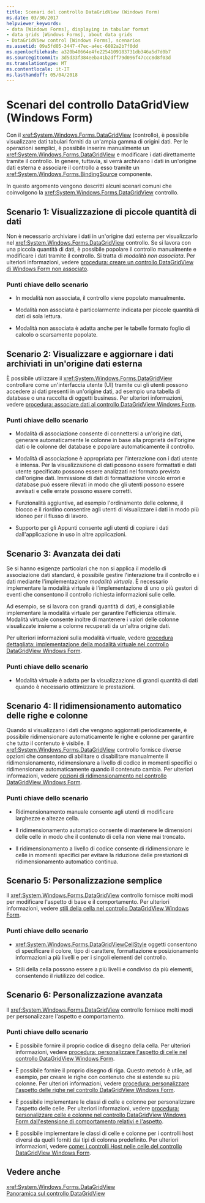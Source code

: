 ```yaml
---
title: Scenari del controllo DataGridView (Windows Form)
ms.date: 03/30/2017
helpviewer_keywords:
- data [Windows Forms], displaying in tabular format
- data grids [Windows Forms], about data grids
- DataGridView control [Windows Forms], scenarios
ms.assetid: 09a5fd05-3447-47ec-a4ec-6082a2b7f0dd
ms.openlocfilehash: a320b40664e4fe2254109183731db346a5d7d0b7
ms.sourcegitcommit: 3d5d33f384eeba41b2dff79d096f47ccc8d8f03d
ms.translationtype: MT
ms.contentlocale: it-IT
ms.lasthandoff: 05/04/2018
---
```

# <a name="datagridview-control-scenarios-windows-forms"></a>Scenari del controllo DataGridView (Windows Form)
Con il <xref:System.Windows.Forms.DataGridView> (controllo), è possibile visualizzare dati tabulari forniti da un'ampia gamma di origini dati. Per le operazioni semplici, è possibile inserire manualmente un <xref:System.Windows.Forms.DataGridView> e modificare i dati direttamente tramite il controllo. In genere, tuttavia, si verrà archiviano i dati in un'origine dati esterna e associare il controllo a esso tramite un <xref:System.Windows.Forms.BindingSource> componente.  
  
 In questo argomento vengono descritti alcuni scenari comuni che coinvolgono la <xref:System.Windows.Forms.DataGridView> controllo.  
  
## <a name="scenario-1-displaying-small-amounts-of-data"></a>Scenario 1: Visualizzazione di piccole quantità di dati  
 Non è necessario archiviare i dati in un'origine dati esterna per visualizzarlo nel <xref:System.Windows.Forms.DataGridView> controllo. Se si lavora con una piccola quantità di dati, è possibile popolare il controllo manualmente e modificare i dati tramite il controllo. Si tratta di *modalità non associata*. Per ulteriori informazioni, vedere [procedura: creare un controllo DataGridView di Windows Form non associato](../../../../docs/framework/winforms/controls/how-to-create-an-unbound-windows-forms-datagridview-control.md).  
  
### <a name="scenario-key-points"></a>Punti chiave dello scenario  
  
-   In modalità non associata, il controllo viene popolato manualmente.  
  
-   Modalità non associata è particolarmente indicata per piccole quantità di dati di sola lettura.  
  
-   Modalità non associata è adatta anche per le tabelle formato foglio di calcolo o scarsamente popolate.  
  
## <a name="scenario-2-viewing-and-updating-data-stored-in-an-external-data-source"></a>Scenario 2: Visualizzare e aggiornare i dati archiviati in un'origine dati esterna  
 È possibile utilizzare il <xref:System.Windows.Forms.DataGridView> controllare come un'interfaccia utente (UI) tramite cui gli utenti possono accedere ai dati presenti in un'origine dati, ad esempio una tabella di database o una raccolta di oggetti business. Per ulteriori informazioni, vedere [procedura: associare dati al controllo DataGridView Windows Form](../../../../docs/framework/winforms/controls/how-to-bind-data-to-the-windows-forms-datagridview-control.md).  
  
### <a name="scenario-key-points"></a>Punti chiave dello scenario  
  
-   Modalità di associazione consente di connettersi a un'origine dati, generare automaticamente le colonne in base alla proprietà dell'origine dati o le colonne del database e popolare automaticamente il controllo.  
  
-   Modalità di associazione è appropriata per l'interazione con i dati utente è intensa. Per la visualizzazione di dati possono essere formattati e dati utente specificato possono essere analizzati nel formato previsto dall'origine dati. Immissione di dati di formattazione vincolo errori e database può essere rilevati in modo che gli utenti possono essere avvisati e celle errate possono essere corretti.  
  
-   Funzionalità aggiuntive, ad esempio l'ordinamento delle colonne, il blocco e il riordino consentire agli utenti di visualizzare i dati in modo più idoneo per il flusso di lavoro.  
  
-   Supporto per gli Appunti consente agli utenti di copiare i dati dall'applicazione in uso in altre applicazioni.  
  
## <a name="scenario-3-advanced-data"></a>Scenario 3: Avanzata dei dati  
 Se si hanno esigenze particolari che non si applica il modello di associazione dati standard, è possibile gestire l'interazione tra il controllo e i dati mediante l'implementazione *modalità virtuale*. È necessario implementare la modalità virtuale è l'implementazione di uno o più gestori di eventi che consentono il controllo richiesta informazioni sulle celle.  
  
 Ad esempio, se si lavora con grandi quantità di dati, è consigliabile implementare la modalità virtuale per garantire l'efficienza ottimale. Modalità virtuale consente inoltre di mantenere i valori delle colonne visualizzate insieme a colonne recuperati da un'altra origine dati.  
  
 Per ulteriori informazioni sulla modalità virtuale, vedere [procedura dettagliata: implementazione della modalità virtuale nel controllo DataGridView Windows Form](../../../../docs/framework/winforms/controls/implementing-virtual-mode-wf-datagridview-control.md).  
  
### <a name="scenario-key-points"></a>Punti chiave dello scenario  
  
-   Modalità virtuale è adatta per la visualizzazione di grandi quantità di dati quando è necessario ottimizzare le prestazioni.  
  
## <a name="scenario-4-automatically-resizing-rows-and-columns"></a>Scenario 4: Il ridimensionamento automatico delle righe e colonne  
 Quando si visualizzano i dati che vengono aggiornati periodicamente, è possibile ridimensionare automaticamente le righe e colonne per garantire che tutto il contenuto è visibile. Il <xref:System.Windows.Forms.DataGridView> controllo fornisce diverse opzioni che consentono di abilitare o disabilitare manualmente il ridimensionamento, ridimensionare a livello di codice in momenti specifici o ridimensionare automaticamente quando il contenuto cambia. Per ulteriori informazioni, vedere [opzioni di ridimensionamento nel controllo DataGridView Windows Form](../../../../docs/framework/winforms/controls/sizing-options-in-the-windows-forms-datagridview-control.md).  
  
### <a name="scenario-key-points"></a>Punti chiave dello scenario  
  
-   Ridimensionamento manuale consente agli utenti di modificare larghezze e altezze cella.  
  
-   Il ridimensionamento automatico consente di mantenere le dimensioni delle celle in modo che il contenuto di cella non viene mai troncato.  
  
-   Il ridimensionamento a livello di codice consente di ridimensionare le celle in momenti specifici per evitare la riduzione delle prestazioni di ridimensionamento automatico continua.  
  
## <a name="scenario-5-simple-customization"></a>Scenario 5: Personalizzazione semplice  
 Il <xref:System.Windows.Forms.DataGridView> controllo fornisce molti modi per modificare l'aspetto di base e il comportamento. Per ulteriori informazioni, vedere [stili della cella nel controllo DataGridView Windows Form](../../../../docs/framework/winforms/controls/cell-styles-in-the-windows-forms-datagridview-control.md).  
  
### <a name="scenario-key-points"></a>Punti chiave dello scenario  
  
-   <xref:System.Windows.Forms.DataGridViewCellStyle> oggetti consentono di specificare il colore, tipo di carattere, formattazione e posizionamento informazioni a più livelli e per i singoli elementi del controllo.  
  
-   Stili della cella possono essere a più livelli e condiviso da più elementi, consentendo il riutilizzo del codice.  
  
## <a name="scenario-6-advanced-customization"></a>Scenario 6: Personalizzazione avanzata  
 Il <xref:System.Windows.Forms.DataGridView> controllo fornisce molti modi per personalizzare l'aspetto e comportamento.  
  
### <a name="scenario-key-points"></a>Punti chiave dello scenario  
  
-   È possibile fornire il proprio codice di disegno della cella. Per ulteriori informazioni, vedere [procedura: personalizzare l'aspetto di celle nel controllo DataGridView Windows Form](../../../../docs/framework/winforms/controls/customize-the-appearance-of-cells-in-the-datagrid.md).  
  
-   È possibile fornire il proprio disegno di riga. Questo metodo è utile, ad esempio, per creare le righe con contenuto che si estende su più colonne. Per ulteriori informazioni, vedere [procedura: personalizzare l'aspetto delle righe nel controllo DataGridView Windows Form](../../../../docs/framework/winforms/controls/customize-the-appearance-of-rows-in-the-datagrid.md).  
  
-   È possibile implementare le classi di celle e colonne per personalizzare l'aspetto delle celle. Per ulteriori informazioni, vedere [procedura: personalizzare celle e colonne nel controllo DataGridView Windows Form dall'estensione di comportamento relativi e l'aspetto](../../../../docs/framework/winforms/controls/customize-cells-and-columns-in-the-datagrid-by-extending-behavior.md).  
  
-   È possibile implementare le classi di celle e colonne per i controlli host diversi da quelli forniti dai tipi di colonna predefinito. Per ulteriori informazioni, vedere [come: i controlli Host nelle celle del controllo DataGridView Windows Form](../../../../docs/framework/winforms/controls/how-to-host-controls-in-windows-forms-datagridview-cells.md).  
  
## <a name="see-also"></a>Vedere anche  
 <xref:System.Windows.Forms.DataGridView>  
 [Panoramica sul controllo DataGridView](../../../../docs/framework/winforms/controls/datagridview-control-overview-windows-forms.md)
